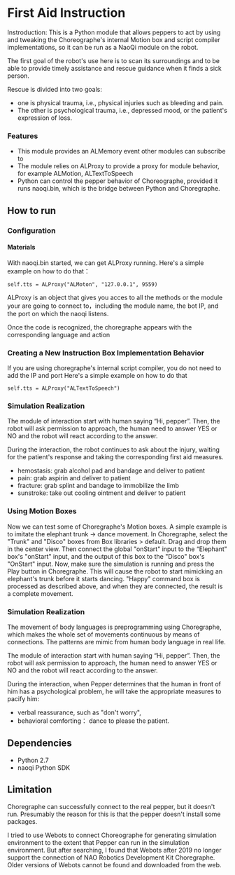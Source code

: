 # First Aid Instruction

Instroduction: This is a Python module that allows peppers to act by using and tweaking the Choreographe's internal Motion box and script compiler implementations, so it can be run as a NaoQi module on the robot.

The first goal of the robot's use here is to scan its surroundings and to be able to provide timely assistance and rescue guidance when it finds a sick person.

Rescue is divided into two goals: 
   * one is physical trauma, i.e., physical injuries such as bleeding and pain. 
   * The other is psychological trauma, i.e., depressed mood, or the patient's expression of loss.


### Features
* This module provides an ALMemory event other modules can subscribe to
* The module relies on ALProxy to provide a proxy for module behavior, for example ALMotion, ALTextToSpeech
* Python can control the pepper behavior of Choreographe, provided it runs naoqi.bin, which is the bridge between Python and Choregraphe.

## How to run

### Configuration

#### Materials

With naoqi.bin started, we can get ALProxy running.
Here's a simple example on how to do that：

```
self.tts = ALProxy("ALMoton", "127.0.0.1", 9559)
```
ALProxy is an object that gives you acces to all the methods or the module your are going to connect to，including the module name, the bot IP, and the port on which the naoqi listens.

Once the code is recognized, the choregraphe appears with the corresponding language and action

### Creating a New Instruction Box Implementation Behavior

If you are using choregraphe's internal script compiler, you do not need to add the IP and port
Here's a simple example on how to do that

```
self.tts = ALProxy("ALTextToSpeech")
```

### Simulation Realization

The module of interaction start with human saying “Hi, pepper”. Then, the robot will ask permission to approach, the human need to answer YES or NO and the robot will react according to the answer. 

During the interaction, the robot continues to ask about the injury, waiting for the patient's response and taking the corresponding first aid measures.

 * hemostasis: grab alcohol pad and bandage and deliver to patient
 * pain: grab aspirin and deliver to patient
 * fracture: grab splint and bandage to immobilize the limb
 * sunstroke: take out cooling ointment and deliver to patient

### Using Motion Boxes

Now we can test some of Choregraphe's Motion boxes. A simple example is to imitate the elephant trunk -> dance movement. In Choregraphe, select the "Trunk" and "Disco" boxes from Box libraries > default. Drag and drop them in the center view. Then connect the global "onStart" input to the “Elephant" box's "onStart" input, and the output of this box to the "Disco" box's "OnStart" input. Now, make sure the simulation is running and press the Play button in Choregraphe. This will cause the robot to start mimicking an elephant's trunk before it starts dancing. "Happy" command box is processed as described above, and when they are connected, the result is a complete movement.

### Simulation Realization

The movement of body languages is preprogramming using Choregraphe, which makes the whole set of movements continuous by means of connections. The patterns are mimic from human body language in real life.

The module of interaction start with human saying “Hi, pepper”. Then, the robot will ask permission to approach, the human need to answer YES or NO and the robot will react according to the answer. 

During the interaction, when Pepper determines that the human in front of him has a psychological problem, he will take the appropriate measures to pacify him:     

* verbal reassurance, such as "don't worry", 
* behavioral comforting： dance to please the patient.

## Dependencies
  
* Python 2.7
* naoqi Python SDK

## Limitation

Choregraphe can successfully connect to the real pepper, but it doesn't run. Presumably the reason for this is that the pepper doesn't install some packages.

I tried to use Webots to connect Choreographe for generating simulation environment to the extent that Pepper can run in the simulation environment. But after searching, I found that Webots after 2019 no longer support the connection of NAO Robotics Development Kit Choregraphe. Older versions of Webots cannot be found and downloaded from the web.


